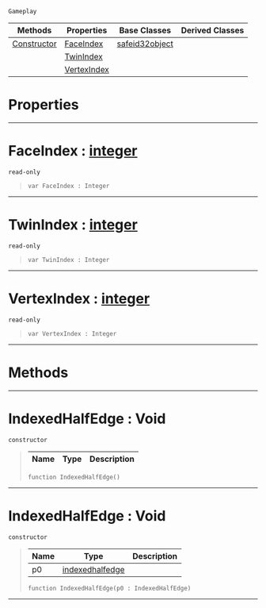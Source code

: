  `Gameplay`

|Methods|Properties|Base Classes|Derived Classes|
|---|---|---|---|
|[ Constructor](indexedhalfedge.md#indexedhalfedge-void)|[ FaceIndex](indexedhalfedge.md#faceindex-zilch-engine-do)|[safeid32object](safeid32object.md)| |
| |[ TwinIndex](indexedhalfedge.md#twinindex-zilch-engine-do)| | |
| |[ VertexIndex](indexedhalfedge.md#vertexindex-zilch-engine)| | |


 #  Properties


---  
 #  FaceIndex : [integer](../nada_base_types/integer.md)

 `read-only`

> 
> ```TS:Nada
> var FaceIndex : Integer


---  
 #  TwinIndex : [integer](../nada_base_types/integer.md)

 `read-only`

> 
> ```TS:Nada
> var TwinIndex : Integer


---  
 #  VertexIndex : [integer](../nada_base_types/integer.md)

 `read-only`

> 
> ```TS:Nada
> var VertexIndex : Integer


---  
 #  Methods


---  
 #  IndexedHalfEdge : Void

 `constructor`

> 
> |Name|Type|Description|
> |---|---|---|
> ```TS:Nada
> function IndexedHalfEdge()
> ``` 


---  
 #  IndexedHalfEdge : Void

 `constructor`

> 
> |Name|Type|Description|
> |---|---|---|
> |p0|[indexedhalfedge](indexedhalfedge.md)| |
> ```TS:Nada
> function IndexedHalfEdge(p0 : IndexedHalfEdge)
> ``` 


---  
 

 
